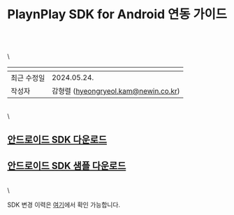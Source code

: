 # PlaynPlay SDK for Android 연동 가이드

\
\
\
\

| <!-- -->    | <!-- --> |
|-------------|----------|
| 최근 수정일 | 2024.05.24. |
| 작성자     | 감형렬 (hyeongryeol.kam@newin.co.kr) |

\
\

## [안드로이드 SDK 다운로드](https://app.playnplay.com/sdks/latest/NPlayerSDK-android.zip)

## [안드로이드 SDK 샘플 다운로드](https://app.playnplay.com/sdks/latest/NPlayerSDKSample-android.zip)

\
\

SDK 변경 이력은 [여기](./revision-history/home.md)에서 확인 가능합니다.
